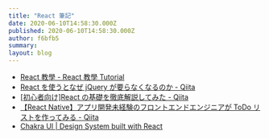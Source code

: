 ```yaml
---
title: "React 筆記"
date: 2020-06-10T14:58:30.000Z
published: 2020-06-10T14:58:30.000Z
author: f6bfb5
summary:
layout: blog
---
```


- [React 教學 - React 教學 Tutorial](https://www.fooish.com/reactjs/)
- [React を使うとなぜ jQuery が要らなくなるのか - Qiita](https://qiita.com/naruto/items/fdb61bc743395f8d8faf)
- [\[初心者向け\]React の基礎を徹底解説してみた - Qiita](https://qiita.com/renesisu727/items/98b308ee72281b6f8066#%E3%81%AF%E3%81%98%E3%82%81%E3%81%AB)
- [【React Native】アプリ開発未経験のフロントエンドエンジニアが ToDo リストを作ってみる - Qiita](https://qiita.com/daiend/items/9b7f2eada88ad0dd7c5c)
- [Chakra UI | Design System built with React](https://chakra-ui.com/)
